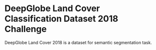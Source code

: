 # DeepGlobe Land Cover Classification Dataset 2018 Challenge

DeepGlobe Land Cover 2018 is a dataset for semantic segmentation task.